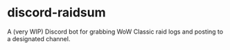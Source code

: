 # discord-raidsum
A (very WIP) Discord bot for grabbing WoW Classic raid logs and posting to a designated channel.
